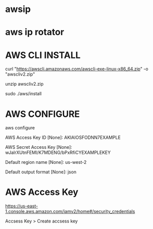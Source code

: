 # awsip
# aws ip rotator

# AWS CLI INSTALL

curl "https://awscli.amazonaws.com/awscli-exe-linux-x86_64.zip" -o "awscliv2.zip"

unzip awscliv2.zip

sudo ./aws/install

# AWS CONFIGURE

aws configure

AWS Access Key ID [None]: AKIAIOSFODNN7EXAMPLE

AWS Secret Access Key [None]: wJalrXUtnFEMI/K7MDENG/bPxRfiCYEXAMPLEKEY

Default region name [None]: us-west-2

Default output format [None]: json



# AWS Access Key

https://us-east-1.console.aws.amazon.com/iamv2/home#/security_credentials

Accsess Key > Create accsess key

